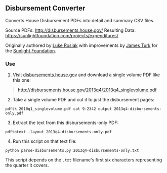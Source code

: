 ## Disbursement Converter

Converts House Disbursement PDFs into detail and summary CSV files.

Source PDFs: http://disbursements.house.gov/
Resulting Data: https://sunlightfoundation.com/projects/expenditures/

Originally authored by [Luke Rosiak](https://github.com/lukerosiak) with improvements by [James Turk](https://github.com/jamesturk) for the [Sunlight Foundation](https://sunlightfoundation.com).


### Use

1. Visit [disbursements.house.gov](http://disbursements.house.gov) and download a single volume PDF like this one:

> http://disbursements.house.gov/2013q4/2013q4_singlevolume.pdf

2. Take a single volume PDF and cut it to just the disbursement pages:

```
pdftk 2010q1_singlevolume.pdf cat 9-2342 output 2013q4-disbursements-only.pdf
```

3. Extract the text from this disbursements-only PDF:

```
pdftotext -layout 2013q4-disbursements-only.pdf
```

4. Run this script on that text file:

```
python parse-disbursements.py 2013q4-disbursements-only.txt
```

This script depends on the `.txt` filename's first six characters representing the quarter it covers.